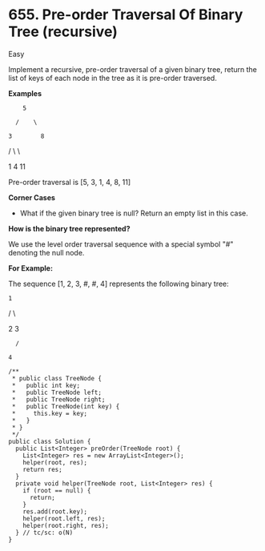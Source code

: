 # 655. Pre-order Traversal Of Binary Tree \(recursive\)

Easy

Implement a recursive, pre-order traversal of a given binary tree, return the list of keys of each node in the tree as it is pre-order traversed.

**Examples**

        5

      /    \

    3        8

  /   \        \

1      4        11

Pre-order traversal is \[5, 3, 1, 4, 8, 11\]

**Corner Cases**

* What if the given binary tree is null? Return an empty list in this case.

**How is the binary tree represented?**

We use the level order traversal sequence with a special symbol "\#" denoting the null node.

**For Example:**

The sequence \[1, 2, 3, \#, \#, 4\] represents the following binary tree:

    1

  /   \

 2     3

      /

    4

```text
/**
 * public class TreeNode {
 *   public int key;
 *   public TreeNode left;
 *   public TreeNode right;
 *   public TreeNode(int key) {
 *     this.key = key;
 *   }
 * }
 */
public class Solution {
  public List<Integer> preOrder(TreeNode root) {
    List<Integer> res = new ArrayList<Integer>();
    helper(root, res);
    return res;
  }
  private void helper(TreeNode root, List<Integer> res) {
    if (root == null) {
      return;
    }
    res.add(root.key);
    helper(root.left, res);
    helper(root.right, res);
  } // tc/sc: o(N)
}

```

